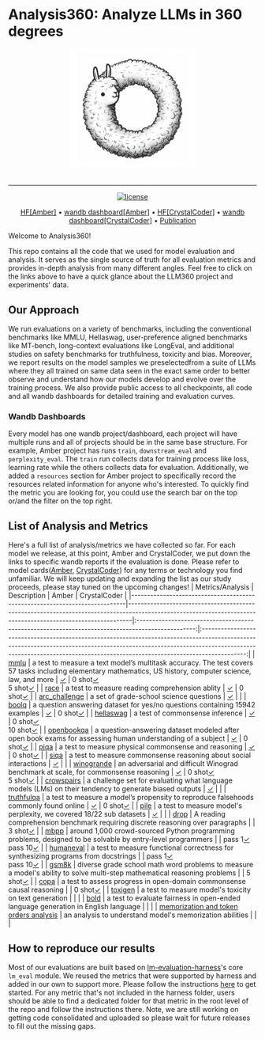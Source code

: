 # Analysis360: Analyze LLMs in 360 degrees

<div align="center">
   <img src="./docs/imgs/llm360-big.png" height=50% width=50%><br><br>
</div>

---

<p align="center">
   <a href="https://github.com/LLM360/Analysis360/blob/dev/LICENSE"><img src="https://img.shields.io/badge/License-Apache_2.0-blue.svg" alt="license"></a>
</p>
<p align="center">
  <a href="https://huggingface.co/LLM360/Amber">HF[Amber]</a> •
  <a href="https://wandb.ai/llm360/Amber">wandb dashboard[Amber]</a> •
  <a href="https://huggingface.co/LLM360/CrystalCoder">HF[CrystalCoder]</a> •
  <a href="https://wandb.ai/llm360/CrystalCoder">wandb dashboard[CrystalCoder]</a> •
  <a href="">Publication</a>
</p>
Welcome to Analysis360!

This repo contains all the code that we used for model evaluation and analysis. It serves as the single source of truth for all evaluation metrics and provides in-depth analysis from many different angles. Feel free to click on the links above to have a quick glance about the LLM360 project and experiments' data.

## Our Approach 

We run evaluations on a variety of benchmarks, including the conventional benchmarks like MMLU, Hellaswag, user-preference aligned benchmarks like MT-bench, long-context evaluations like LongEval, and additional studies on safety benchmarks for truthfulness, toxicity and bias. Moreover, we report results on the model samples we preselectedfrom a suite of LLMs where they all trained on same data seen in the exact same order to better observe and understand how our models develop and evolve over the training process. We also provide public access to all checkpoints, all code and all wandb dashboards for detailed training and evaluation curves. 

### Wandb Dashboards
Every model has one wandb project/dashboard, each project will have multiple runs and all of projects should be in the same base structure. For example, Amber project has runs `train`, `downstream_eval` and `perplexity_eval`. The `train` run collects data for training process like loss, learning rate while the others collects data for evaluation. Additionally, we added a `resources` section for Amber project to specifically record the resources related information for anyone who's interested. To quickly find the metric you are looking for, you could use the search bar on the top or/and the filter on the top right.

## List of Analysis and Metrics

Here's a full list of analysis/metrics we have collected so far. For each model we release, at this point, Amber and CrystalCoder, we put down the links to specific wandb reports if the evaluation is done. Please refer to model cards([Amber](https://huggingface.co/LLM360/Amber), [CrystalCoder](https://huggingface.co/LLM360/CrystalCoder)) for any terms or technology you find unfamiliar. We will keep updating and expanding the list as our study proceeds, please stay tuned on the upcoming changes!
| Metrics/Analysis                                                           | Description                                                                                                                                                 |                                               Amber                                              |                                                                                                                       CrystalCoder                                                                                                                       |
|----------------------------------------------------------------------------|-------------------------------------------------------------------------------------------------------------------------------------------------------------|:------------------------------------------------------------------------------------------------:|:--------------------------------------------------------------------------------------------------------------------------------------------------------------------------------------------------------------------------------------------------------:|
| [mmlu](https://arxiv.org/abs/2009.03300)                                   | a test to measure a text model’s multitask accuracy. The test covers 57 tasks including elementary mathematics, US history, computer science, law, and more |    [&check;](https://wandb.ai/llm360/Amber/reports/mmlu-23-12-05-12-00-27---Vmlldzo2MTc1Njkx)    |             0 shot[&check;](https://wandb.ai/llm360/CrystalCoder/reports/MMLU-0-shot-23-12-05-12-26-58---Vmlldzo2MTc1OTIw)<br>5 shot[&check;](https://wandb.ai/llm360/CrystalCoder/reports/MMLU-5-shot-23-12-05-12-31-30---Vmlldzo2MTc1OTgy)             |
| [race](https://arxiv.org/abs/1704.04683)                                   | a test to measure reading comprehension ablity                                                                                                              |    [&check;](https://wandb.ai/llm360/Amber/reports/race-23-12-05-12-01-31---Vmlldzo2MTc1NzAw)    |                                                                      0 shot[&check;](https://wandb.ai/llm360/CrystalCoder/reports/RACE-0-shot-23-12-05-12-27-47---Vmlldzo2MTc1OTI5)                                                                      |
| [arc_challenge](https://arxiv.org/abs/1803.05457)                          | a set of grade-school science questions                                                                                                                     |     [&check;](https://wandb.ai/llm360/Amber/reports/arc-23-12-05-12-02-08---Vmlldzo2MTc1NzA5)    |                                                                                                                                                                                                                                                          |
| [boolq](https://arxiv.org/abs/1905.10044)                                  | a question answering dataset for yes/no questions containing 15942 examples                                                                                 |    [&check;](https://wandb.ai/llm360/Amber/reports/boolq-23-12-05-12-03-24---Vmlldzo2MTc1NzE3)   |                                                                      0 shot[&check;](https://wandb.ai/llm360/CrystalCoder/reports/BoolQ-0-shot-23-12-05-12-28-19---Vmlldzo2MTc1OTM3)                                                                     |
| [hellaswag](https://arxiv.org/abs/1905.07830)                              | a test of commonsense inference                                                                                                                             |  [&check;](https://wandb.ai/llm360/Amber/reports/hellaswag-23-12-05-12-03-55---Vmlldzo2MTc1NzIw) |       0 shot[&check;](https://wandb.ai/llm360/CrystalCoder/reports/HellaSwag-0-shot-23-12-05-12-25-18---Vmlldzo2MTc1OTA0)<br>10 shot[&check;](https://wandb.ai/llm360/CrystalCoder/reports/HellaSwag-10-shot-23-12-05-12-47-16---Vmlldzo2MTc2MTAz)       |
| [openbookqa](https://arxiv.org/abs/1809.02789)                             | a question-answering dataset modeled after open book exams for assessing human understanding of a subject                                                   | [&check;](https://wandb.ai/llm360/Amber/reports/openbookqa-23-12-05-12-04-39---Vmlldzo2MTc1NzI1) |                                                                   0 shot[&check;](https://wandb.ai/llm360/CrystalCoder/reports/Openbook-QA-0-shot-23-12-05-12-48-00---Vmlldzo2MTc2MTE0)                                                                  |
| [piqa](https://arxiv.org/abs/1911.11641)                                   | a test to measure physical commonsense and reasoning                                                                                                        |    [&check;](https://wandb.ai/llm360/Amber/reports/piqa-23-12-05-12-05-40---Vmlldzo2MTc1NzMy)    |                                                                      0 shot[&check;](https://wandb.ai/llm360/CrystalCoder/reports/PIQA-0-shot-23-12-05-12-46-47---Vmlldzo2MTc2MTAx)                                                                      |
| [siqa](https://arxiv.org/abs/1904.09728)                                   | a test to measure commonsense reasoning about social interactions                                                                                           |    [&check;](https://wandb.ai/llm360/Amber/reports/siqa-23-12-05-12-07-33---Vmlldzo2MTc1NzUw)    |                                                                                                                                                                                                                                                          |
| [winogrande](https://arxiv.org/abs/1907.10641)                             | an adversarial and difficult Winograd benchmark at scale, for commonsense reasoning                                                                         | [&check;](https://wandb.ai/llm360/Amber/reports/winogrande-23-12-05-12-08-04---Vmlldzo2MTc1NzU1) |       0 shot[&check;](https://wandb.ai/llm360/CrystalCoder/reports/Winogrande-0-shot-23-12-05-12-30-16---Vmlldzo2MTc1OTY5)<br>5 shot[&check;](https://wandb.ai/llm360/CrystalCoder/reports/Winogrande-5-shot-23-12-05-12-28-46---Vmlldzo2MTc1OTQ3)       |
| [crowspairs](https://arxiv.org/abs/2010.00133)                             | a challenge set for evaluating what language models (LMs) on their tendency to generate biased outputs                                                      | [&check;](https://wandb.ai/llm360/Amber/reports/crowspairs-23-12-05-12-08-51---Vmlldzo2MTc1NzYz) |                                                                                                                                                                                                                                                          |
| [truthfulqa](https://arxiv.org/abs/2109.07958)                             | a test to measure a model’s propensity to reproduce falsehoods commonly found online                                                                        | [&check;](https://wandb.ai/llm360/Amber/reports/truthfulqa-23-12-05-12-12-08---Vmlldzo2MTc1Nzg4) |                                                                   0 shot[&check;](https://wandb.ai/llm360/CrystalCoder/reports/Truthful-QA-0-shot-23-12-05-12-49-09---Vmlldzo2MTc2MTIx)                                                                  |
| [pile](https://pile.eleuther.ai/)                                          | a test to measure model's perplexity, we covered 18/22 sub datasets                                                                                         |                      [&check;](https://wandb.ai/llm360/Amber/runs/ut4txpqk)                      |                                                                                                                                                                                                                                                          |
| [drop](https://arxiv.org/abs/1903.00161)                                   | A reading comprehension benchmark requiring discrete reasoning over paragraphs                                                                              |                                                                                                  |                                                                      3 shot[&check;](https://wandb.ai/llm360/CrystalCoder/reports/DROP-3-shot-23-12-05-12-55-44---Vmlldzo2MTc2MTU1)                                                                      |
| [mbpp](https://arxiv.org/abs/2108.07732)                                   | around 1,000 crowd-sourced Python programming problems, designed to be solvable by entry-level programmers                                                  |                                                                                                  |      pass 1[&check;](https://wandb.ai/llm360/CrystalCoder/reports/MBPP-pass-1-t-0-1-23-12-05-12-42-33---Vmlldzo2MTc2MDcw)<br>pass 10[&check;](https://wandb.ai/llm360/CrystalCoder/reports/MBPP-pass-10-t-0-1-23-12-05-12-41-45---Vmlldzo2MTc2MDYy)      |
| [humaneval](https://arxiv.org/abs/2107.03374)                              | a test to measure functional correctness for synthesizing programs from docstrings                                                                          |                                                                                                  | pass 1[&check;](https://wandb.ai/llm360/CrystalCoder/reports/HumanEval-pass-1-t-0-2-23-12-05-12-45-51---Vmlldzo2MTc2MDk0)<br>pass 10[&check;](https://wandb.ai/llm360/CrystalCoder/reports/HumanEval-pass-10-t-0-2-23-12-05-12-48-34---Vmlldzo2MTc2MTE2) |
| [gsm8k](https://arxiv.org/abs/2110.14168)                                  | diverse grade school math word problems to measure a model's ability to solve multi-step mathematical reasoning problems                                    |                                                                                                  |                                                                      5 shot[&check;](https://wandb.ai/llm360/CrystalCoder/reports/GSM8K-5-shot-23-12-05-12-50-29---Vmlldzo2MTc2MTI4)                                                                     |
| [copa](https://arxiv.org/abs/2203.08398)                                   | a test to assess progress in open-domain commonsense causal reasoning                                                                                       |                                                                                                  |                                                                      0 shot[&check;](https://wandb.ai/llm360/CrystalCoder/reports/COPA-0-shot-23-12-05-12-52-54---Vmlldzo2MTc2MTQy)                                                                      |
| [toxigen](https://arxiv.org/abs/2203.09509)                                | a test to measure model's toxicity on text generation                                                                                                       |                                                                                                  |                                                                                                                                                                                                                                                          |
| [bold](https://arxiv.org/abs/2101.11718)                                   | a test to evaluate fairness in open-ended language generation in English language                                                                           |                                                                                                  |                                                                                                                                                                                                                                                          |
| [memorization and token orders analysis](https://arxiv.org/abs/2202.07646) | an analysis to understand model's memorization abilities                                                                                                    |                                                                                                  |                                                                                                                                                                                                                                                          |
## How to reproduce our results
Most of our evaluations are built based on [lm-evaluation-harness](https://github.com/EleutherAI/lm-evaluation-harness)'s core `lm_eval` module. We reused the metrics that were supported by harness and added in our own to support more. Please follow the instructions [here](./harness/README.md) to get started. For any metric that's not included in the harness folder, users should be able to find a dedicated folder for that metric in the root level of the repo and follow the instructions there. Note, we are still working on getting code consolidated and uploaded so please wait for future releases to fill out the missing gaps.